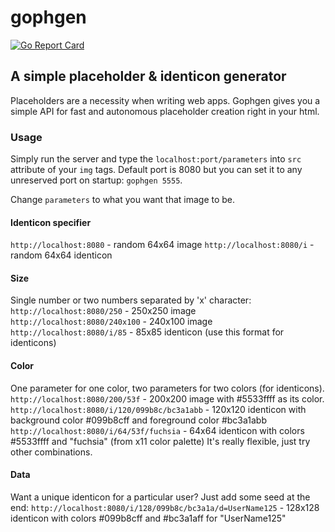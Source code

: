 # gophgen
[![Go Report Card](https://goreportcard.com/badge/github.com/zelr0x/gophgen)](https://goreportcard.com/report/github.com/zelr0x/gophgen)
## A simple placeholder & identicon generator
Placeholders are a necessity when writing web apps. Gophgen gives you a simple API for fast and autonomous placeholder creation right in your html. 
### Usage
Simply run the server and type the `localhost:port/parameters` into `src` attribute of your `img` tags.
Default port is 8080 but you can set it to any unreserved port on startup: `gophgen 5555`.

Change `parameters` to what you want that image to be.
#### Identicon specifier
`http://localhost:8080` - random 64x64 image
`http://localhost:8080/i` - random 64x64 identicon
#### Size
Single number or two numbers separated by 'x' character:
`http://localhost:8080/250` - 250x250 image
`http://localhost:8080/240x100` - 240x100 image
`http://localhost:8080/i/85` - 85x85 identicon (use this format for identicons)
#### Color
One parameter for one color, two parameters for two colors (for identicons).
`http://localhost:8080/200/53f` - 200x200 image with #5533ffff as its color.
`http://localhost:8080/i/120/099b8c/bc3a1abb` - 120x120 identicon with background color #099b8cff and foreground color #bc3a1abb
`http://localhost:8080/i/64/53f/fuchsia` - 64x64 identicon with colors #5533ffff and "fuchsia" (from x11 color palette)
It's really flexible, just try other combinations.
#### Data
Want a unique identicon for a particular user? Just add some seed at the end:
`http://localhost:8080/i/128/099b8c/bc3a1a/d=UserName125` - 128x128 identicon with colors #099b8cff and #bc3a1aff for "UserName125"
